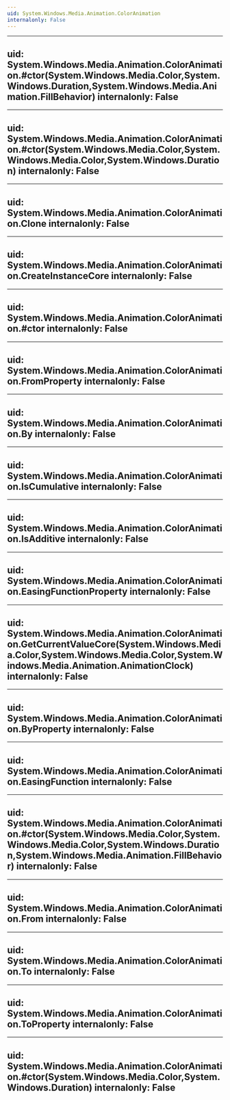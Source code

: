 ```yaml
---
uid: System.Windows.Media.Animation.ColorAnimation
internalonly: False
---
```


---
uid: System.Windows.Media.Animation.ColorAnimation.#ctor(System.Windows.Media.Color,System.Windows.Duration,System.Windows.Media.Animation.FillBehavior)
internalonly: False
---

---
uid: System.Windows.Media.Animation.ColorAnimation.#ctor(System.Windows.Media.Color,System.Windows.Media.Color,System.Windows.Duration)
internalonly: False
---

---
uid: System.Windows.Media.Animation.ColorAnimation.Clone
internalonly: False
---

---
uid: System.Windows.Media.Animation.ColorAnimation.CreateInstanceCore
internalonly: False
---

---
uid: System.Windows.Media.Animation.ColorAnimation.#ctor
internalonly: False
---

---
uid: System.Windows.Media.Animation.ColorAnimation.FromProperty
internalonly: False
---

---
uid: System.Windows.Media.Animation.ColorAnimation.By
internalonly: False
---

---
uid: System.Windows.Media.Animation.ColorAnimation.IsCumulative
internalonly: False
---

---
uid: System.Windows.Media.Animation.ColorAnimation.IsAdditive
internalonly: False
---

---
uid: System.Windows.Media.Animation.ColorAnimation.EasingFunctionProperty
internalonly: False
---

---
uid: System.Windows.Media.Animation.ColorAnimation.GetCurrentValueCore(System.Windows.Media.Color,System.Windows.Media.Color,System.Windows.Media.Animation.AnimationClock)
internalonly: False
---

---
uid: System.Windows.Media.Animation.ColorAnimation.ByProperty
internalonly: False
---

---
uid: System.Windows.Media.Animation.ColorAnimation.EasingFunction
internalonly: False
---

---
uid: System.Windows.Media.Animation.ColorAnimation.#ctor(System.Windows.Media.Color,System.Windows.Media.Color,System.Windows.Duration,System.Windows.Media.Animation.FillBehavior)
internalonly: False
---

---
uid: System.Windows.Media.Animation.ColorAnimation.From
internalonly: False
---

---
uid: System.Windows.Media.Animation.ColorAnimation.To
internalonly: False
---

---
uid: System.Windows.Media.Animation.ColorAnimation.ToProperty
internalonly: False
---

---
uid: System.Windows.Media.Animation.ColorAnimation.#ctor(System.Windows.Media.Color,System.Windows.Duration)
internalonly: False
---
